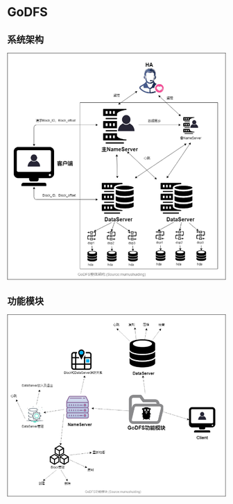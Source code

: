 # GoDFS

## 系统架构

<img src="./doc/img/GoDFS整体架构.png">

## 功能模块

<img src="./doc/img/GoDFS功能模块.png">
